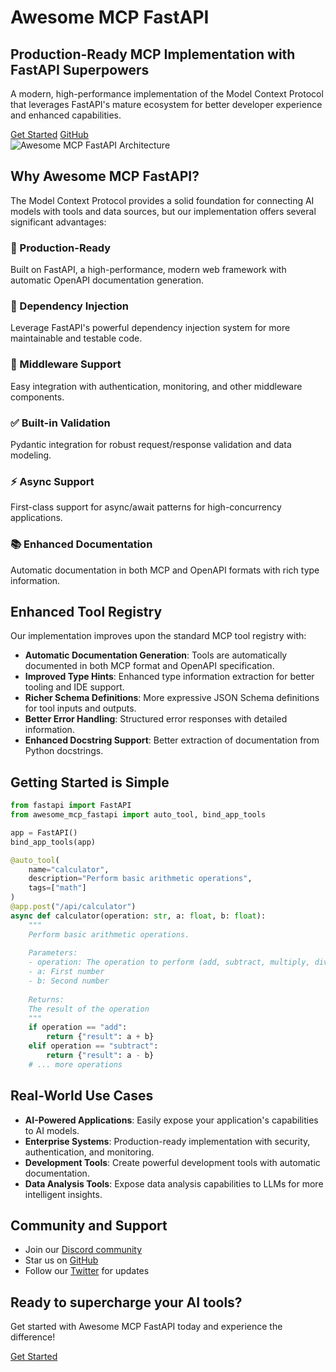 # Awesome MCP FastAPI

<div class="hero">
  <div class="hero-content">
    <h2>Production-Ready MCP Implementation with FastAPI Superpowers</h2>
    <p>A modern, high-performance implementation of the Model Context Protocol that leverages FastAPI's mature ecosystem for better developer experience and enhanced capabilities.</p>
    <div class="button-group">
      <a href="/getting-started/installation" class="primary-button">Get Started</a>
      <a href="https://github.com/yourusername/awesome-mcp-fastapi" class="secondary-button">GitHub</a>
    </div>
  </div>
  <div class="hero-image">
    <img src="/assets/hero-diagram.svg" alt="Awesome MCP FastAPI Architecture" />
  </div>
</div>

## Why Awesome MCP FastAPI?

The Model Context Protocol provides a solid foundation for connecting AI models with tools and data sources, but our implementation offers several significant advantages:

<div class="feature-grid">
  <div class="feature-card">
    <h3>🚀 Production-Ready</h3>
    <p>Built on FastAPI, a high-performance, modern web framework with automatic OpenAPI documentation generation.</p>
  </div>
  <div class="feature-card">
    <h3>🧩 Dependency Injection</h3>
    <p>Leverage FastAPI's powerful dependency injection system for more maintainable and testable code.</p>
  </div>
  <div class="feature-card">
    <h3>🔄 Middleware Support</h3>
    <p>Easy integration with authentication, monitoring, and other middleware components.</p>
  </div>
  <div class="feature-card">
    <h3>✅ Built-in Validation</h3>
    <p>Pydantic integration for robust request/response validation and data modeling.</p>
  </div>
  <div class="feature-card">
    <h3>⚡ Async Support</h3>
    <p>First-class support for async/await patterns for high-concurrency applications.</p>
  </div>
  <div class="feature-card">
    <h3>📚 Enhanced Documentation</h3>
    <p>Automatic documentation in both MCP and OpenAPI formats with rich type information.</p>
  </div>
</div>

## Enhanced Tool Registry

Our implementation improves upon the standard MCP tool registry with:

- **Automatic Documentation Generation**: Tools are automatically documented in both MCP format and OpenAPI specification.
- **Improved Type Hints**: Enhanced type information extraction for better tooling and IDE support.
- **Richer Schema Definitions**: More expressive JSON Schema definitions for tool inputs and outputs.
- **Better Error Handling**: Structured error responses with detailed information.
- **Enhanced Docstring Support**: Better extraction of documentation from Python docstrings.

## Getting Started is Simple

```python
from fastapi import FastAPI
from awesome_mcp_fastapi import auto_tool, bind_app_tools

app = FastAPI()
bind_app_tools(app)

@auto_tool(
    name="calculator",
    description="Perform basic arithmetic operations",
    tags=["math"]
)
@app.post("/api/calculator")
async def calculator(operation: str, a: float, b: float):
    """
    Perform basic arithmetic operations.
    
    Parameters:
    - operation: The operation to perform (add, subtract, multiply, divide)
    - a: First number
    - b: Second number
    
    Returns:
    The result of the operation
    """
    if operation == "add":
        return {"result": a + b}
    elif operation == "subtract":
        return {"result": a - b}
    # ... more operations
```

## Real-World Use Cases

- **AI-Powered Applications**: Easily expose your application's capabilities to AI models.
- **Enterprise Systems**: Production-ready implementation with security, authentication, and monitoring.
- **Development Tools**: Create powerful development tools with automatic documentation.
- **Data Analysis Tools**: Expose data analysis capabilities to LLMs for more intelligent insights.

## Community and Support

- Join our [Discord community](https://discord.gg/your-discord)
- Star us on [GitHub](https://github.com/yourusername/awesome-mcp-fastapi)
- Follow our [Twitter](https://twitter.com/awesomemcp) for updates

<div class="cta-box">
  <h2>Ready to supercharge your AI tools?</h2>
  <p>Get started with Awesome MCP FastAPI today and experience the difference!</p>
  <a href="/getting-started/installation" class="cta-button">Get Started</a>
</div>